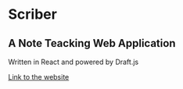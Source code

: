 # Scriber

## A Note Teacking Web Application

Written in React and powered by Draft.js

[Link to the website](https://note.jackjona.live/)
